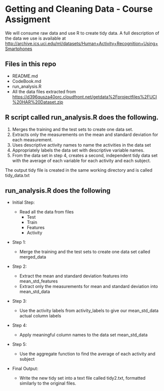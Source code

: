 # Getting and Cleaning Data - Course Assigment
We will consume raw data and use R to create tidy data. 
A full description of the data we use is available at http://archive.ics.uci.edu/ml/datasets/Human+Activity+Recognition+Using+Smartphones

## Files in this repo
* README.md
* CodeBook.md
* run_analysis.R
* All the data files extracted from https://d396qusza40orc.cloudfront.net/getdata%2Fprojectfiles%2FUCI%20HAR%20Dataset.zip 

## R script called run_analysis.R does the following. 
1. Merges the training and the test sets to create one data set.
2. Extracts only the measurements on the mean and standard deviation for each measurement. 
3. Uses descriptive activity names to name the activities in the data set
4. Appropriately labels the data set with descriptive variable names. 
5. From the data set in step 4, creates a second, independent tidy data set with the average of each variable for each activity and each subject.

The output tidy file is created in the same working directory and is called tidy_data.txt

## run_analysis.R does the following

* Initial Step:
  * Read all the data from files
    * Test
    * Train
    * Features
    * Activity

* Step 1:
  * Merge the training and the test sets to create one data set called merged_data

* Step 2:
  * Extract the mean and standard deviation features into mean_std_features
  * Extract only the measurements for mean and standard deviation into mean_std_data

* Step 3:
  * Use the activity labels from activity_labels to give our mean_std_data actual column labels
  
* Step 4:
  * Apply meaningful column names to the data set mean_std_data
  
* Step 5:
  * Use the aggregate function to find the average of each activity and subject
  
* Final Output:
  * Write the new tidy set into a text file called tidy2.txt, formatted similarly to the original files.
